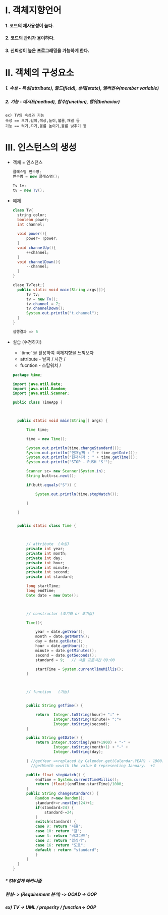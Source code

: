 # I. 객체지향언어

#### 1. 코드의 재사용성이 높다.

#### 2. 코드의 관리가 용이하다.

#### 3. 신뢰성이 높은 프로그래밍을 가능하게 한다.



# II. 객체의 구성요소

##### 1. 속성 - 특성(attribute), 필드(field), 상태(state), 멤버변수(member variable)

##### 2. 기능 - 메서드(method), 함수(function), 행위(behavior)

``` 
ex) TV의 속성과 기능
속성 == 크기,길이,색상,높이,볼륨,채녈 등
기능 == 켜기,끄기,볼륨 높이기,볼륨 낮추기 등
```



# III. 인스턴스의 생성

* 객체 = 인스턴스

  ``` java
  클래스명 변수명;
  변수명 = new 클래스명();
  
  Tv tv;
  tv = new Tv();
  ```

* 예제

  ```java
  class Tv{
  	string color;
  	boolean power;
  	int channel;
  	
  	void power(){
  		power= !power;
  	}
  	void channelUp(){
  		++channel;
  	}
  	void channelDown(){
  		--channel;
  	}
  }
  
  clase TvTest;{
  	public static void main(String args[]){
  		Tv tv;
  		tv = new Tv();
  		tv.channel = 7;
  		tv.channelDown();
  		System.out.println("t.channel");
  	}
  }
  
  실행결과 => 6
  ```



* 실습 (수정하자)

  * 'time' 을 활용하여 객체지향을 느껴보자
  * attribute - 날짜 / 시간 /  
  * fucntion - 스탑워치 / 

  ```java
  package time;
  
  import java.util.Date;
  import java.util.Random;
  import java.util.Scanner;
  
  public class TimeApp {
  
   
  
  	public static void main(String[] args) {
  
  		Time time;
  
  		time = new Time();
  
  		System.out.println(time.changeStandard());
  		System.out.println("현재날짜 : " + time.getDate());
  		System.out.println("현재시각 : " + time.getTime());
  		System.out.println("STOP - PUSH 'S'");
  
  		Scanner sc= new Scanner(System.in);
  		String butt=sc.next();
  
  		if(butt.equals("S")) {   
  
  			System.out.println(time.stopWatch());
  
  		}
  
  	}
  
  
  	public static class Time {
  
  		
  
  		// attribute  (속성)
  		private int year;
  		private int month;
  		private int day;
  		private int hour;
  		private int minute;
  		private int second;
  		private int standard;
  
  		long startTime;
  		long endTime;
  		Date date = new Date();
  
  		
  
  		// constructor (초기화 or 초기값)
  
  		Time(){
  
  			year = date.getYear();
  			month = date.getMonth();
  			day = date.getDate();
  			hour = date.getHours();
  			minute = date.getMinutes();
  			second = date.getSeconds();
  			standard = 9;   // 서울 표준시간 09:00
  
  			startTime = System.currentTimeMillis();
  		}
  
  		
  
  		// function   (기능)
  
  
  		public String getTime() {
  
  			return  Integer.toString(hour)+ ":" +
  					Integer.toString(minute)+ ":"+
  					Integer.toString(second);
  		}
  
  		public String getDate() {
  			return Integer.toString(year+1900) + "-" +
  					Integer.toString(month+1) + "-" +
  					Integer.toString(day);
  
  		} //getYear =>replaced by Calendar.get(Calendar.YEAR) - 1900.
  		  //getMonth =>with the value 0 representing January.  +1
  
  		public float stopWatch() {
  			endTime = System.currentTimeMillis();
  			return (float)(endTime-startTime)/1000;
  		}
  		public String changeStandard() {
  			Random r=new Random();
  			standard+=r.nextInt(24)+1;
  			if(standard>24) {
  				standard-=24;
  			}
  			switch(standard) {
  	        case 9: return "서울";
  	        case 10: return "괌";
  	        case 3: return "바그다드";
  	        case 2: return "헬싱키";
  	        case 16: return "도쿄";
  	        default : return "standard";
  	        }
  		}
  	}
  }
  ```

  

##### * SW설계 메커니즘 

##### 	현실- > (Requirement 분석)  -> OOAD -> OOP

##### ex) TV -> UML / properity / function-> OOP



